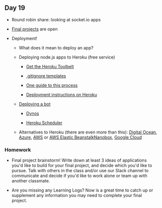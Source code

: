 ## Day 19

* Round robin share: looking at socket.io apps

* [Final projects](https://github.com/IDMNYU/DM-UY-3193/blob/master/finalprojects.md) are open

* Deployment!
    
    * What does it mean to deploy an app?
    
    * Deploying node.js apps to Heroku (free service)
    
        * [Get the Heroku Toolbelt](https://blog.heroku.com/the_heroku_toolbelt)
        
        * [.gitignore templates](https://github.com/github/gitignore)
    
        * [One guide to this process](https://scotch.io/tutorials/how-to-deploy-a-node-js-app-to-heroku)
        
        * [Deployment instructions on Heroku](https://devcenter.heroku.com/articles/getting-started-with-nodejs)
    
    * [Deploying a bot](https://shiffman.net/a2z/bot-heroku/)
    
        * [Dynos](https://devcenter.heroku.com/articles/dynos#dyno-configurations) 
        
        * [Heroku Scheduler](https://devcenter.heroku.com/articles/scheduler)
    
    * Alternatives to Heroku (there are even more than this): [Digital Ocean](https://www.digitalocean.com/), [Azure](https://docs.microsoft.com/en-us/azure/devops/pipelines/targets/webapp?view=vsts&tabs=yaml), [AWS](https://aws.amazon.com/getting-started/projects/deploy-nodejs-web-app/) or [AWS Elastic Beanstalk](https://docs.aws.amazon.com/gettingstarted/latest/deploy/overview.html)[Nanobox](https://nanobox.io/), [Google Cloud](https://cloud.google.com/nodejs/)


### Homework

* Final project brainstorm! Write down at least 3 ideas of applications you'd like to build for your final project, and decide which you'd like to pursue. Talk with others in the class and/or use our Slack channel to communicate and decide if you'd like to work alone or team up with another classmate.

* Are you missing any Learning Logs? Now is a great time to catch up or supplement any information you may need to complete your final project.

